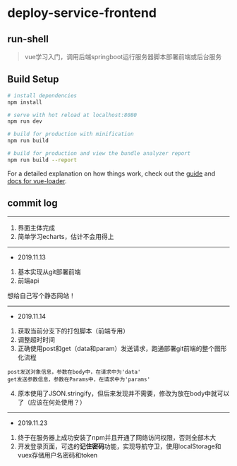 # deploy-service-frontend

## run-shell

> vue学习入门，调用后端springboot运行服务器脚本部署前端或后台服务

## Build Setup

``` bash
# install dependencies
npm install

# serve with hot reload at localhost:8080
npm run dev

# build for production with minification
npm run build

# build for production and view the bundle analyzer report
npm run build --report
```

For a detailed explanation on how things work, check out the [guide](http://vuejs-templates.github.io/webpack/) and [docs for vue-loader](http://vuejs.github.io/vue-loader).

## commit log
---
1. 界面主体完成
2. 简单学习echarts，估计不会用得上

---
- 2019.11.13
1. 基本实现从git部署前端
2. 前端api

想给自己写个静态网站！

---
- 2019.11.14
1. 获取当前分支下的打包脚本（前端专用）
2. 调整超时时间
3. 正确使用post和get（data和param）发送请求，跑通部署git前端的整个图形化流程
```
post发送对象信息，参数在body中，在请求中为'data'
get发送参数信息，参数在Params中，在请求中为'params'
```
4. 原本使用了JSON.stringify，但后来发现并不需要，修改为放在body中就可以了（应该在何处使用？）

---
- 2019.11.23
1. 终于在服务器上成功安装了npm并且开通了网络访问权限，否则全部木大
2. 开发登录页面，可选的**记住密码**功能，实现导航守卫，使用localStorage和vuex存储用户名密码和token
